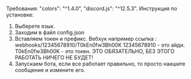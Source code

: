 Требования:
    "colors": "^1.4.0",
    "discord.js": "^12.5.3".
Инструкция по установке:
1. Выберете язык.
2. Заходим в файл config.json
3. Вставляем токен и префикс. 
Вебхук например ссылка : webhooks/12345678910/T0kEn0fw3Bh00K
12345678910 - это айди.
T0kEn0fw3Bh00K - это токен.
ЭТО ОБЯЗАТЕЛЬНО, БЕЗ ЭТОГО РАБОТАТЬ НИЧЕГО НЕ БУДЕТ!
4. Запускаем бота, если все работает правильно, то просто наишите сообщение и измените его.

